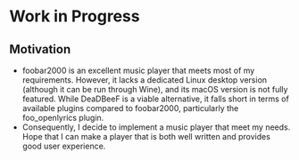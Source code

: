 # Work in Progress

## Motivation

* foobar2000 is an excellent music player that meets most of my requirements. However, it lacks a dedicated Linux desktop version (although it can be run through Wine), and its macOS version is not fully featured. While DeaDBeeF is a viable alternative, it falls short in terms of available plugins compared to foobar2000, particularly the foo_openlyrics plugin.
* Consequently, I decide to implement a music player that meet my needs. Hope that I can make a player that is both well written and provides good user experience.
